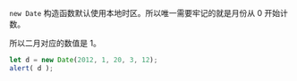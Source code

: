 `new Date` 构造函数默认使用本地时区。所以唯一需要牢记的就是月份从 0 开始计数。

所以二月对应的数值是 1。

```js run
let d = new Date(2012, 1, 20, 3, 12);
alert( d );
```

